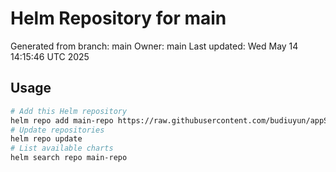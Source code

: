 # Helm Repository for main
Generated from branch: main
Owner: main
Last updated: Wed May 14 14:15:46 UTC 2025

## Usage
```bash
# Add this Helm repository
helm repo add main-repo https://raw.githubusercontent.com/budiuyun/appStore/helm-main/
# Update repositories
helm repo update
# List available charts
helm search repo main-repo
```
